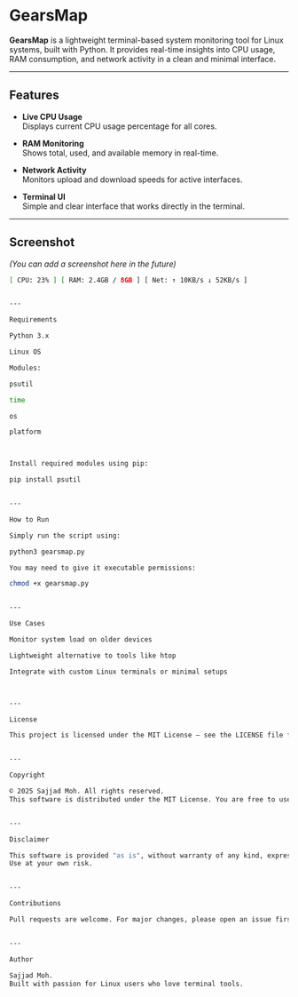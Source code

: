 # GearsMap

**GearsMap** is a lightweight terminal-based system monitoring tool for Linux systems, built with Python. It provides real-time insights into CPU usage, RAM consumption, and network activity in a clean and minimal interface.

---

## Features

- **Live CPU Usage**  
  Displays current CPU usage percentage for all cores.

- **RAM Monitoring**  
  Shows total, used, and available memory in real-time.

- **Network Activity**  
  Monitors upload and download speeds for active interfaces.

- **Terminal UI**  
  Simple and clear interface that works directly in the terminal.

---

## Screenshot

*(You can add a screenshot here in the future)*

```bash
[ CPU: 23% ] [ RAM: 2.4GB / 8GB ] [ Net: ↑ 10KB/s ↓ 52KB/s ]


---

Requirements

Python 3.x

Linux OS

Modules:

psutil

time

os

platform



Install required modules using pip:

pip install psutil


---

How to Run

Simply run the script using:

python3 gearsmap.py

You may need to give it executable permissions:

chmod +x gearsmap.py


---

Use Cases

Monitor system load on older devices

Lightweight alternative to tools like htop

Integrate with custom Linux terminals or minimal setups



---

License

This project is licensed under the MIT License – see the LICENSE file for details.


---

Copyright

© 2025 Sajjad Moh. All rights reserved.
This software is distributed under the MIT License. You are free to use, modify, and distribute it, provided you include proper attribution.


---

Disclaimer

This software is provided "as is", without warranty of any kind, express or implied. The author is not liable for any damages or losses resulting from the use or misuse of this tool.
Use at your own risk.


---

Contributions

Pull requests are welcome. For major changes, please open an issue first to discuss what you would like to change.


---

Author

Sajjad Moh.
Built with passion for Linux users who love terminal tools.
